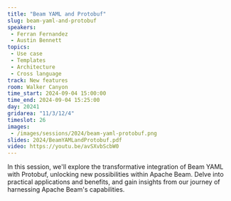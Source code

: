 ```yaml
---
title: "Beam YAML and Protobuf"
slug: beam-yaml-and-protobuf
speakers:
 - Ferran Fernandez
 - Austin Bennett
topics:
 - Use case
 - Templates
 - Architecture
 - Cross language
track: New features
room: Walker Canyon
time_start: 2024-09-04 15:00:00
time_end: 2024-09-04 15:25:00
day: 20241
gridarea: "11/3/12/4"
timeslot: 26
images:
 - /images/sessions/2024/beam-yaml-protobuf.png
slides: 2024/BeamYAMLandProtobuf.pdf
video: https://youtu.be/avSXvbScbW0
---
```


In this session, we'll explore the transformative integration of Beam YAML with Protobuf, unlocking new possibilities within Apache Beam. Delve into practical applications and benefits, and gain insights from our journey of harnessing Apache Beam's capabilities.